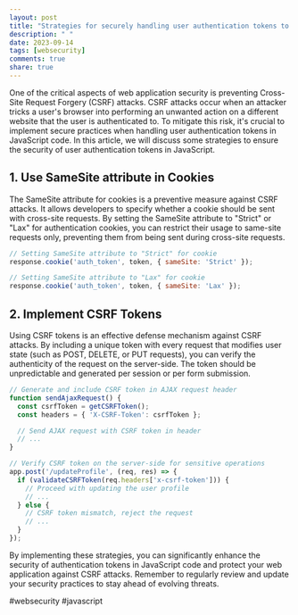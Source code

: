 ```yaml
---
layout: post
title: "Strategies for securely handling user authentication tokens to prevent CSRF attacks in JavaScript code"
description: " "
date: 2023-09-14
tags: [websecurity]
comments: true
share: true
---
```


One of the critical aspects of web application security is preventing Cross-Site Request Forgery (CSRF) attacks. CSRF attacks occur when an attacker tricks a user's browser into performing an unwanted action on a different website that the user is authenticated to. To mitigate this risk, it's crucial to implement secure practices when handling user authentication tokens in JavaScript code. In this article, we will discuss some strategies to ensure the security of user authentication tokens in JavaScript.

## 1. **Use SameSite attribute in Cookies**

The SameSite attribute for cookies is a preventive measure against CSRF attacks. It allows developers to specify whether a cookie should be sent with cross-site requests. By setting the SameSite attribute to "Strict" or "Lax" for authentication cookies, you can restrict their usage to same-site requests only, preventing them from being sent during cross-site requests.

```javascript
// Setting SameSite attribute to "Strict" for cookie
response.cookie('auth_token', token, { sameSite: 'Strict' });

// Setting SameSite attribute to "Lax" for cookie
response.cookie('auth_token', token, { sameSite: 'Lax' });
```

## 2. **Implement CSRF Tokens**

Using CSRF tokens is an effective defense mechanism against CSRF attacks. By including a unique token with every request that modifies user state (such as POST, DELETE, or PUT requests), you can verify the authenticity of the request on the server-side. The token should be unpredictable and generated per session or per form submission.

```javascript
// Generate and include CSRF token in AJAX request header
function sendAjaxRequest() {
  const csrfToken = getCSRFToken();
  const headers = { 'X-CSRF-Token': csrfToken };

  // Send AJAX request with CSRF token in header
  // ...
}

// Verify CSRF token on the server-side for sensitive operations
app.post('/updateProfile', (req, res) => {
  if (validateCSRFToken(req.headers['x-csrf-token'])) {
    // Proceed with updating the user profile
    // ...
  } else {
    // CSRF token mismatch, reject the request
    // ...
  }
});
```

By implementing these strategies, you can significantly enhance the security of authentication tokens in JavaScript code and protect your web application against CSRF attacks. Remember to regularly review and update your security practices to stay ahead of evolving threats.

#websecurity #javascript